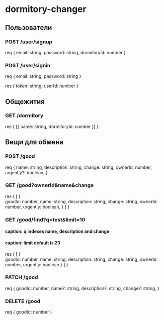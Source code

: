 # dormitory-changer

## Пользователи
### POST /user/signup
req {
    email: string,
    password: string,
    dormitoryId: number
}

### POST /user/signin
req {
    email: string,
    password: string
}

res {
    token: string,
    userId: number
}

## Общежития
### GET /dormitory
res {
    [{ name: string, dormitoryId: number }]
}

## Вещи для обмена
### POST /good
req {
    name: string,
    description: string,
    change: string,
    ownerId: number,
    urgently?: boolean,
}

### GET /good?ownerId&name&change
res {
    [
        {    
             goodId: number,
             name: string,
             description: string,
             change: string,
             ownerId: number,
             urgently: boolean,
        }
    ]
}

### GET /good/find?q=test&limit=10
#### caption: q indexes name, description and change
#### caption: limit default is 20
res {
        [
            {    
                 goodId: number,
                 name: string,
                 description: string,
                 change: string,
                 ownerId: number,
                 urgently: boolean
            }
        ]
}

### PATCH /good
req {
     goodId: number,
     name?: string,
     description?: string,
     change?: string,
}

### DELETE /good
req {
    goodId: number
}
